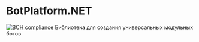 # BotPlatform.NET 
[![BCH compliance](https://bettercodehub.com/edge/badge/DedSec256/BotPlatform.NET?branch=master)](https://bettercodehub.com/)
Библиотека для создания универсальных модульных ботов
